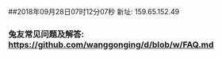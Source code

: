 ##2018年09月28日07时12分07秒 新址: 159.65.152.49
### 兔友常见问题及解答: https://github.com/wanggonging/d/blob/w/FAQ.md
